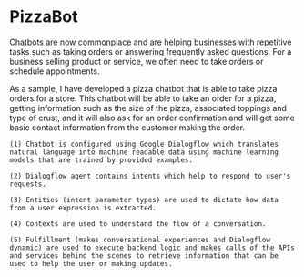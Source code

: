 # PizzaBot
 
Chatbots are now commonplace and are helping businesses with repetitive tasks such as taking orders or answering frequently asked questions. For a business selling product or service, we often need to take orders or schedule appointments.


As a sample, I have developed a pizza chatbot that is able to take pizza orders for a store. This chatbot will be able to take an order for a pizza, getting information such as the size of the pizza, associated toppings and type of crust, and it will also ask for an order confirmation and will get some basic contact information from the customer making the order.


    (1) Chatbot is configured using Google Dialogflow which translates natural language into machine readable data using machine learning models that are trained by provided examples.
    
    (2) Dialogflow agent contains intents which help to respond to user's requests.
    
    (3) Entities (intent parameter types) are used to dictate how data from a user expression is extracted.
    
    (4) Contexts are used to understand the flow of a conversation.
    
    (5) Fulfillment (makes conversational experiences and Dialogflow dynamic) are used to execute backend logic and makes calls of the APIs and services behind the scenes to retrieve information that can be used to help the user or making updates.
